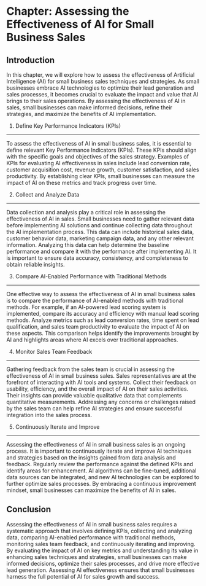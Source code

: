 Chapter: Assessing the Effectiveness of AI for Small Business Sales
===================================================================

Introduction
------------

In this chapter, we will explore how to assess the effectiveness of Artificial Intelligence (AI) for small business sales techniques and strategies. As small businesses embrace AI technologies to optimize their lead generation and sales processes, it becomes crucial to evaluate the impact and value that AI brings to their sales operations. By assessing the effectiveness of AI in sales, small businesses can make informed decisions, refine their strategies, and maximize the benefits of AI implementation.

1. Define Key Performance Indicators (KPIs)
-------------------------------------------

To assess the effectiveness of AI in small business sales, it is essential to define relevant Key Performance Indicators (KPIs). These KPIs should align with the specific goals and objectives of the sales strategy. Examples of KPIs for evaluating AI effectiveness in sales include lead conversion rate, customer acquisition cost, revenue growth, customer satisfaction, and sales productivity. By establishing clear KPIs, small businesses can measure the impact of AI on these metrics and track progress over time.

2. Collect and Analyze Data
---------------------------

Data collection and analysis play a critical role in assessing the effectiveness of AI in sales. Small businesses need to gather relevant data before implementing AI solutions and continue collecting data throughout the AI implementation process. This data can include historical sales data, customer behavior data, marketing campaign data, and any other relevant information. Analyzing this data can help determine the baseline performance and compare it with the performance after implementing AI. It is important to ensure data accuracy, consistency, and completeness to obtain reliable insights.

3. Compare AI-Enabled Performance with Traditional Methods
----------------------------------------------------------

One effective way to assess the effectiveness of AI in small business sales is to compare the performance of AI-enabled methods with traditional methods. For example, if an AI-powered lead scoring system is implemented, compare its accuracy and efficiency with manual lead scoring methods. Analyze metrics such as lead conversion rates, time spent on lead qualification, and sales team productivity to evaluate the impact of AI on these aspects. This comparison helps identify the improvements brought by AI and highlights areas where AI excels over traditional approaches.

4. Monitor Sales Team Feedback
------------------------------

Gathering feedback from the sales team is crucial in assessing the effectiveness of AI in small business sales. Sales representatives are at the forefront of interacting with AI tools and systems. Collect their feedback on usability, efficiency, and the overall impact of AI on their sales activities. Their insights can provide valuable qualitative data that complements quantitative measurements. Addressing any concerns or challenges raised by the sales team can help refine AI strategies and ensure successful integration into the sales process.

5. Continuously Iterate and Improve
-----------------------------------

Assessing the effectiveness of AI in small business sales is an ongoing process. It is important to continuously iterate and improve AI techniques and strategies based on the insights gained from data analysis and feedback. Regularly review the performance against the defined KPIs and identify areas for enhancement. AI algorithms can be fine-tuned, additional data sources can be integrated, and new AI technologies can be explored to further optimize sales processes. By embracing a continuous improvement mindset, small businesses can maximize the benefits of AI in sales.

Conclusion
----------

Assessing the effectiveness of AI in small business sales requires a systematic approach that involves defining KPIs, collecting and analyzing data, comparing AI-enabled performance with traditional methods, monitoring sales team feedback, and continuously iterating and improving. By evaluating the impact of AI on key metrics and understanding its value in enhancing sales techniques and strategies, small businesses can make informed decisions, optimize their sales processes, and drive more effective lead generation. Assessing AI effectiveness ensures that small businesses harness the full potential of AI for sales growth and success.
